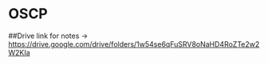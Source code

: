# OSCP

##Drive link for notes
-> https://drive.google.com/drive/folders/1w54se6qFuSRV8oNaHD4RoZTe2w2W2KIa
